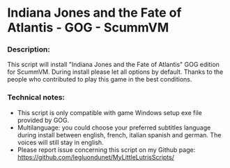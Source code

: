 # Indiana Jones and the Fate of Atlantis - GOG - ScummVM

### Description:
This script will install "Indiana Jones and the Fate of Atlantis" GOG edition for ScummVM.
During install please let all options by default.
Thanks to the people who contributed to play this game in the best conditions.

### Technical notes:
- This script is only compatible with game Windows setup exe file provided by GOG.
- Multilanguage: you could choose your preferred subtitles language during install between english, french, italian spanish and german. The voices will still stay in english.
- Please report issue concerning this script on my Github page:
https://github.com/legluondunet/MyLittleLutrisScripts/
